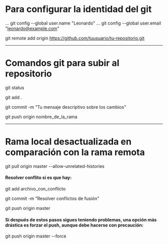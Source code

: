 # Para configurar la identidad del git
...
git config --global user.name "Leonardo"
...
git config --global user.email "leonardo@example.com"

git remote add origin https://github.com/tuusuario/tu-repositorio.git

----------------------------------------------------------------------------------------
 # Comandos git para subir al repositorio

git status

git add .

git commit -m "Tu mensaje descriptivo sobre los cambios"

git push origin nombre_de_la_rama

----------------------------------------------------------------------------------------
# Rama local desactualizada en comparación con la rama remota

git pull origin master --allow-unrelated-histories

 #### Resolver conflito si es que hay:
 git add archivo_con_conflicto

git commit -m "Resolver conflictos de fusión"

git push origin master

#### Si después de estos pasos sigues teniendo problemas, una opción más drástica es forzar el push, aunque debe hacerse con precaución:

git push origin master --force

